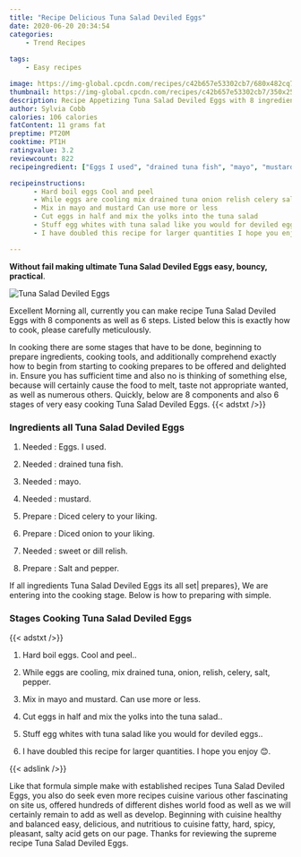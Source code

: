 ```yaml
---
title: "Recipe Delicious Tuna Salad Deviled Eggs"
date: 2020-06-20 20:34:54
categories:
    - Trend Recipes
    
tags:
    - Easy recipes

image: https://img-global.cpcdn.com/recipes/c42b657e53302cb7/680x482cq70/tuna-salad-deviled-eggs-recipe-main-photo.jpg
thumbnail: https://img-global.cpcdn.com/recipes/c42b657e53302cb7/350x250cq70/tuna-salad-deviled-eggs-recipe-main-photo.jpg
description: Recipe Appetizing Tuna Salad Deviled Eggs with 8 ingredients and 6 stages of easy cooking.
author: Sylvia Cobb
calories: 106 calories
fatContent: 11 grams fat
preptime: PT20M
cooktime: PT1H
ratingvalue: 3.2
reviewcount: 822
recipeingredient: ["Eggs I used", "drained tuna fish", "mayo", "mustard", "Diced celery to your liking", "Diced onion to your liking", "sweet or dill relish", "Salt and pepper"]

recipeinstructions: 
      - Hard boil eggs Cool and peel 
      - While eggs are cooling mix drained tuna onion relish celery salt pepper 
      - Mix in mayo and mustard Can use more or less 
      - Cut eggs in half and mix the yolks into the tuna salad 
      - Stuff egg whites with tuna salad like you would for deviled eggs 
      - I have doubled this recipe for larger quantities I hope you enjoy 

---
```




**Without fail making ultimate Tuna Salad Deviled Eggs easy, bouncy, practical**. 


![Tuna Salad Deviled Eggs](https://img-global.cpcdn.com/recipes/c42b657e53302cb7/680x482cq70/tuna-salad-deviled-eggs-recipe-main-photo.jpg "Tuna Salad Deviled Eggs")




Excellent Morning all, currently you can make recipe Tuna Salad Deviled Eggs with 8 components as well as 6 steps. Listed below this is exactly how to cook, please carefully meticulously.

In cooking there are some stages that have to be done, beginning to prepare ingredients, cooking tools, and additionally comprehend exactly how to begin from starting to cooking prepares to be offered and delighted in. Ensure you has sufficient time and also no is thinking of something else, because will certainly cause the food to melt, taste not appropriate wanted, as well as numerous others. Quickly, below are 8 components and also 6 stages of very easy cooking Tuna Salad Deviled Eggs.
{{< adstxt />}}

### Ingredients all Tuna Salad Deviled Eggs


1. Needed  : Eggs. I used.

1. Needed  : drained tuna fish.

1. Needed  : mayo.

1. Needed  : mustard.

1. Prepare  : Diced celery to your liking.

1. Prepare  : Diced onion to your liking.

1. Needed  : sweet or dill relish.

1. Prepare  : Salt and pepper.



If all ingredients Tuna Salad Deviled Eggs its all set| prepares}, We are entering into the cooking stage. Below is how to preparing with simple.

### Stages Cooking Tuna Salad Deviled Eggs

{{< adstxt />}}


1. Hard boil eggs. Cool and peel..



1. While eggs are cooling, mix drained tuna, onion, relish, celery, salt, pepper.



1. Mix in mayo and mustard. Can use more or less.



1. Cut eggs in half and mix the yolks into the tuna salad..



1. Stuff egg whites with tuna salad like you would for deviled eggs..



1. I have doubled this recipe for larger quantities. I hope you enjoy 😊.





{{< adslink />}}

Like that formula simple make with established recipes Tuna Salad Deviled Eggs, you also do seek even more recipes cuisine various other fascinating on site us, offered hundreds of different dishes world food as well as we will certainly remain to add as well as develop. Beginning with cuisine healthy and balanced easy, delicious, and nutritious to cuisine fatty, hard, spicy, pleasant, salty acid gets on our page. Thanks for reviewing the supreme recipe Tuna Salad Deviled Eggs.
